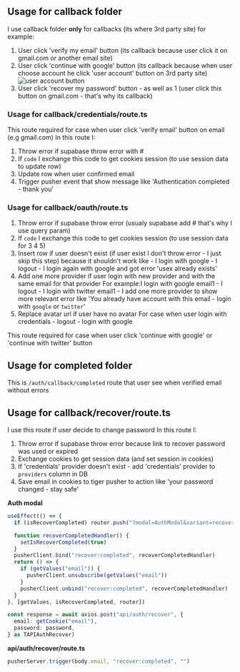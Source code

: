 ## Usage for callback folder

I use callback folder **only** for callbacks (its where 3rd party site) for example:

1. User click 'verify my email' button (its callback because user click it on gmail.com or another email site)
2. User click 'continue with google' button (its callback because when user choose account he click 'user account' button on 3rd party site)
   ![user account button](https://i.imgur.com/LBbyITy.png)
3. User click 'recover my password' button - as well as 1 (user click this button on gmail.com - that's why its callback)

### Usage for callback/credentials/route.ts

This route required for case when user click 'verify email' button on email (e.g gmail.com)
In this route I:

1. Throw error if supabase throw error with #
2. If `code` I exchange this code to get cookies session (to use session data to update row)
3. Update row when user confirmed email
4. Trigger pusher event that show message like 'Authentication completed - thank you'

### Usage for callback/oauth/route.ts

1. Throw error if supabase throw error (usualy supabase add # that's why I use query param)
2. If `code` I exchange this code to get cookies session (to use session data for 3 4 5)
3. Insert row if user doesn't exist (if user exist I don't throw error - I just skip this step)
   because it shouldn't work like - I login with google - I logout - I login again with google and got error 'usex already exists'
4. Add one more provider if user login with new provider and with the same email for that provider
   For example:I login with google email1 - I logout - I login with twitter email1 - I add one more provider
   to show more relevant error like 'You already have account with this email - login with `google` or `twitter`'
5. Replace avatar url if user have no avatar
   For case when user login with credentials - logout - login with google

This route required for case when user click 'continue with google' or 'continue with twitter' button

## Usage for completed folder

This is `/auth/callback/completed` route that user see when verified email without errors

## Usage for callback/recover/route.ts

I use this route if user decide to change password
In this route I:

1. Throw error if supabase throw error because link to recover password was used or expired
2. Exchange cookies to get session data (and set session in cookies)
3. If 'credentials' provider doesn't exist - add 'credentials' provider to `providers` column in DB
4. Save email in cookies to tiger pusher to action like 'your password changed - stay safe'

**Auth modal**

```ts
useEffect(() => {
  if (isRecoverCompleted) router.push("?modal=AuthModal&variant=recoverCompleted")

  function recoverCompletedHandler() {
    setIsRecoverCompleted(true)
  }
  pusherClient.bind("recover:completed", recoverCompletedHandler)
  return () => {
    if (getValues("email")) {
      pusherClient.unsubscribe(getValues("email"))
    }
    pusherClient.unbind("recover:completed", recoverCompletedHandler)
  }
}, [getValues, isRecoverCompleted, router])

const response = await axios.post("api/auth/recover", {
  email: getCookie("email"),
  password: password,
} as TAPIAuthRecover)
```

**api/auth/recover/route.ts**

```ts
pusherServer.trigger(body.email, "recover:completed", "")
```
